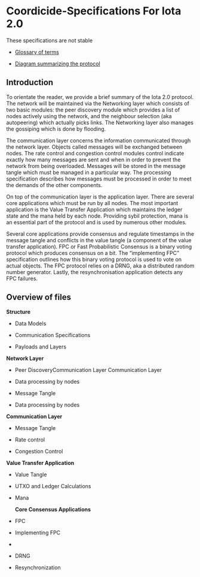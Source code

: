# Coordicide-Specifications For Iota 2.0

These specifications are not stable


  
-   [Glossary of terms](https://docs.google.com/document/d/1Ak8NT9e9NFQIrXahYmlgj_FLH7mMT5NR4rlTwczfQSE/edit#heading=h.h27luwpmebto)
    
-   [Diagram summarizing the protocol](https://app.diagrams.net/#G1DS5lUas9URTYwspkBl5nlp80R2opE5fC)
    

## Introduction

To orientate the reader, we provide a brief summary of the Iota 2.0 protocol. The network will be maintained via the Networking layer which consists of two basic modules: the peer discovery module which provides a list of nodes actively using the network, and the neighbour selection (aka autopeering) which actually picks links. The Networking layer also manages the gossiping which is done by flooding.

  

The communication layer concerns the information communicated through the network layer. Objects called messages will be exchanged between nodes. The rate control and congestion control modules control indicate exactly how many messages are sent and when in order to prevent the network from being overloaded. Messages will be stored in the message tangle which must be managed in a particular way. The processing specification describes how messages must be processed in order to meet the demands of the other components.

  

On top of the communication layer is the application layer. There are several core applications which must be run by all nodes. The most important application is the Value Transfer Application which maintains the ledger state and the mana held by each node. Providing sybil protection, mana is an essential part of the protocol and is used by numerous other modules.

  

Several core applications provide consensus and regulate timestamps in the message tangle and conflicts in the value tangle (a component of the value transfer application). FPC or Fast Probabilistic Consensus is a binary voting protocol which produces consensus on a bit. The “implementing FPC” specification outlines how this binary voting protocol is used to vote on actual objects. The FPC protocol relies on a DRNG, aka a distributed random number generator. Lastly, the resynchronisation application detects any FPC failures.

## Overview of files

**Structure**

-   Data Models
    
-   Communication Specifications
    
-   Payloads and Layers

**Network Layer**

-   Peer DiscoveryCommunication Layer
Communication Layer

-   Data processing by nodes

-   Message Tangle
    
-   Data processing by nodes

**Communication Layer**

-   Message Tangle
    
-   Rate control
    
-   Congestion Control
    

**Value Transfer Application**

-   Value Tangle
    
-   UTXO and Ledger Calculations
    
-   Mana
    
    **Core Consensus Applications**

-   FPC
   
-   Implementing FPC
- 
-   DRNG

-   Resynchronization
    

<!--stackedit_data:
eyJoaXN0b3J5IjpbLTEzOTg1MDM0NTYsMTU3NzYyNjkwNiwtMT
A5MDA2OTQ2OSwxMzQzOTE0MDYwLC05MDkxOTEzNTYsLTE5MDM3
NjU2NTRdfQ==
-->